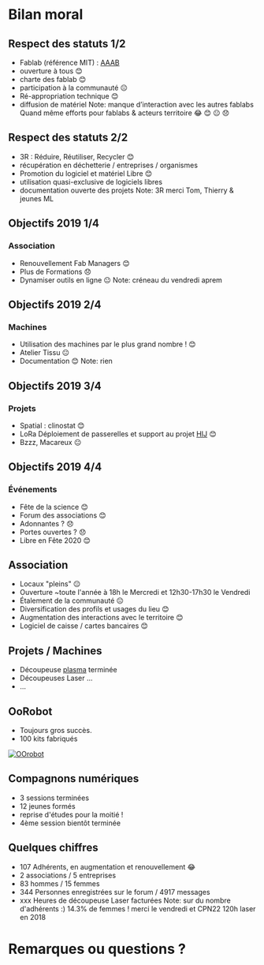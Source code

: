 # Bilan moral


## Respect des statuts 1/2
* Fablab (référence MIT) : [AAAB](http://wiki.fablab.is/wiki/Fab_Lab_conformity_rating)
 * ouverture à tous 😊
 * charte des fablab 😊
 * participation à la communauté 😐
* Ré-appropriation technique 😊
 * diffusion de matériel
Note: manque d’interaction avec les autres fablabs
Quand même efforts pour fablabs & acteurs territoire
 😂 😊 😐 😞


## Respect des statuts 2/2
* 3R : Réduire, Réutiliser, Recycler 😊
 * récupération en déchetterie / entreprises / organismes
* Promotion du logiciel et matériel Libre 😊
 * utilisation quasi-exclusive de logiciels libres
 * documentation ouverte des projets
Note: 3R merci Tom, Thierry & jeunes ML


## Objectifs 2019 1/4
### Association
* Renouvellement Fab Managers 😊
* Plus de Formations 😞
* Dynamiser outils en ligne 😐
Note:
créneau du vendredi aprem


## Objectifs 2019 2/4
### Machines
* Utilisation des machines par le plus grand nombre ! 😊
* Atelier Tissu 😐
* Documentation 😊
Note: rien


## Objectifs 2019 3/4
### Projets
* Spatial : clinostat 😊
* LoRa Déploiement de passerelles et support au projet [HIJ](http://www.technopole-anticipa.com/La-solution-HIJ-securise-les-activites-nautiques.html) 😊
* Bzzz, Macareux 😐


## Objectifs 2019 4/4
### Événements
* Fête de la science 😊
* Forum des associations 😊
* Adonnantes ? 😞
* Portes ouvertes ? 😞
* Libre en Fête 2020 😊


## Association
* Locaux "pleins" 😐
* Ouverture ~toute l'année à 18h le Mercredi et 12h30-17h30 le Vendredi
 * Étalement de la communauté 😐
 * Diversification des profils et usages du lieu 😊
* Augmentation des interactions avec le territoire 😊
* Logiciel de caisse / cartes bancaires 😊


## Projets / Machines
* Découpeuse [plasma](http://wiki.fablab-lannion.org//index.php?title=Plasma) terminée
* Découpeuse*s* Laser ...
* ...


## OoRobot
* Toujours gros succès.
* 100 kits fabriqués

[![OOrobot](https://wiki.fablab-lannion.org/images/thumb/6/63/Oorobot-logo.png/400px-Oorobot-logo.png)](https://wiki.fablab-lannion.org/images/thumb/6/63/Oorobot-logo.png/400px-Oorobot-logo.png)


## Compagnons numériques
*  3 sessions terminées
* 12 jeunes formés
* reprise d'études pour la moitié !
* 4ème session bientôt terminée


## Quelques chiffres
* 107 Adhérents, en augmentation et renouvellement 😂
 * 2 associations / 5 entreprises
 * 83 hommes / 15 femmes
* 344 Personnes enregistrées sur le forum / 4917 messages
* xxx Heures de découpeuse Laser facturées
Note: sur du nombre d'adhérents :)
14.3% de femmes ! merci le vendredi et CPN22
120h laser en 2018


# Remarques ou questions ?
